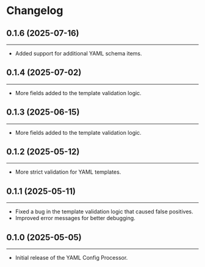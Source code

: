 # Changelog

## 0.1.6 (2025-07-16)
-------------------
- Added support for additional YAML schema items.

## 0.1.4 (2025-07-02)
-------------------
- More fields added to the template validation logic.

## 0.1.3 (2025-06-15)
-------------------
- More fields added to the template validation logic.

## 0.1.2 (2025-05-12)

-------------------
- More strict validation for YAML templates.

## 0.1.1 (2025-05-11)

 -------------------
- Fixed a bug in the template validation logic that caused false positives.
- Improved error messages for better debugging.


## 0.1.0 (2025-05-05)

 -------------------
- Initial release of the YAML Config Processor.
